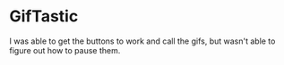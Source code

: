 # GifTastic
I was able to get the buttons to work and call the gifs, but wasn't able to figure out how to pause them.
